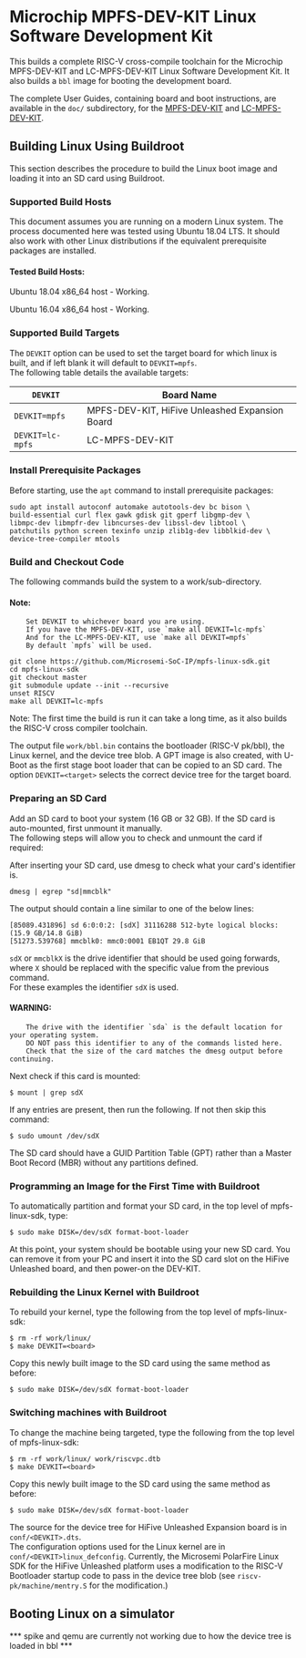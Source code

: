 # Microchip MPFS-DEV-KIT Linux Software Development Kit

This builds a complete RISC-V cross-compile toolchain for the Microchip 
MPFS-DEV-KIT and LC-MPFS-DEV-KIT Linux Software Development Kit. It also builds a `bbl` image for 
booting the development board.

The complete User Guides, containing board and boot instructions, are available in the `doc/` subdirectory, for the [MPFS-DEV-KIT](doc/MPFS-DEV-KIT_user_guide.md) and [LC-MPFS-DEV-KIT](doc/LC-MPFS-DEV-KIT_user_guide.md).

## Building Linux Using Buildroot
This section describes the procedure to build the Linux boot image and loading it into an SD card using
Buildroot.

### Supported Build Hosts
This document assumes you are running on a modern Linux system. The process documented here was tested using Ubuntu 18.04 LTS. It should also work with other Linux distributions if the equivalent prerequisite packages are installed.

#### Tested Build Hosts:

Ubuntu 18.04 x86_64 host - Working.

Ubuntu 16.04 x86_64 host - Working.

### Supported Build Targets
The `DEVKIT` option can be used to set the target board for which linux is built, and if left blank it will default to `DEVKIT=mpfs`.           
The following table details the available targets:

| `DEVKIT` | Board Name |
| --- | --- |
| `DEVKIT=mpfs` | MPFS-DEV-KIT, HiFive Unleashed Expansion Board |
| `DEVKIT=lc-mpfs` | LC-MPFS-DEV-KIT |


### Install Prerequisite Packages
Before starting, use the `apt` command to install prerequisite packages:
```
sudo apt install autoconf automake autotools-dev bc bison \
build-essential curl flex gawk gdisk git gperf libgmp-dev \
libmpc-dev libmpfr-dev libncurses-dev libssl-dev libtool \
patchutils python screen texinfo unzip zlib1g-dev libblkid-dev \
device-tree-compiler mtools
```
### Build and Checkout Code
The following commands build the system to a work/sub-directory.
#### Note:                
        Set DEVKIT to whichever board you are using.
        If you have the MPFS-DEV-KIT, use `make all DEVKIT=lc-mpfs`
        And for the LC-MPFS-DEV-KIT, use `make all DEVKIT=mpfs`
        By default `mpfs` will be used.

```
git clone https://github.com/Microsemi-SoC-IP/mpfs-linux-sdk.git
cd mpfs-linux-sdk
git checkout master
git submodule update --init --recursive
unset RISCV
make all DEVKIT=lc-mpfs
```
Note: The first time the build is run it can take a long time, as it also builds the RISC-V cross compiler toolchain. 

The output file `work/bbl.bin` contains the bootloader (RISC-V pk/bbl), the Linux kernel, and the device tree blob. A GPT image is also created, with U-Boot as the first stage boot loader that can be copied to an SD card. 
The option `DEVKIT=<target>` selects the correct device tree for the target board.   

### Preparing an SD Card 
Add an SD card to boot your system (16 GB or 32 GB). If the SD card is auto-mounted, first unmount it manually.               
The following steps will allow you to check and unmount the card if required:

After inserting your SD card, use dmesg to check what your card's identifier is.
```
dmesg | egrep "sd|mmcblk"
```
The output should contain a line similar to one of the below lines:
```
[85089.431896] sd 6:0:0:2: [sdX] 31116288 512-byte logical blocks: (15.9 GB/14.8 GiB)
[51273.539768] mmcblk0: mmc0:0001 EB1QT 29.8 GiB 
```
`sdX` or `mmcblkX` is the drive identifier that should be used going forwards, where `X` should be replaced with the specific value from the previous command.           
For these examples the identifier `sdX` is used. 

#### WARNING:              
        The drive with the identifier `sda` is the default location for your operating system.        
        DO NOT pass this identifier to any of the commands listed here.       
        Check that the size of the card matches the dmesg output before continuing.     

Next check if this card is mounted:
```
$ mount | grep sdX
```
If any entries are present, then run the following. If not then skip this command:
```
$ sudo umount /dev/sdX
```
The SD card should have a GUID Partition Table (GPT) rather than a Master Boot Record (MBR) without any partitions defined.

### Programming an Image for the First Time with Buildroot
To automatically partition and format your SD card, in the top level of mpfs-linux-sdk, type:
```
$ sudo make DISK=/dev/sdX format-boot-loader
```
At this point, your system should be bootable using your new SD card. You can remove it from your PC
and insert it into the SD card slot on the HiFive Unleashed board, and then power-on the DEV-KIT.

### Rebuilding the Linux Kernel with Buildroot
To rebuild your kernel, type the following from the top level of mpfs-linux-sdk:
```
$ rm -rf work/linux/
$ make DEVKIT=<board>
```
Copy this newly built image to the SD card using the same method as before:
```
$ sudo make DISK=/dev/sdX format-boot-loader
```
### Switching machines with Buildroot
To change the machine being targeted, type the following from the top level of mpfs-linux-sdk:
```
$ rm -rf work/linux/ work/riscvpc.dtb
$ make DEVKIT=<board>
```
Copy this newly built image to the SD card using the same method as before:
```
$ sudo make DISK=/dev/sdX format-boot-loader
```

The source for the device tree for HiFive Unleashed Expansion board is in `conf/<DEVKIT>.dts`.           
The configuration options used for the Linux kernel are in `conf/<DEVKIT>linux_defconfig`.
Currently, the Microsemi PolarFire Linux SDK for the HiFive Unleashed platform uses a modification to
the RISC-V Bootloader startup code to pass in the device tree blob (see `riscv-pk/machine/mentry.S` for
the modification.)

## Booting Linux on a simulator

*** spike and qemu are currently not working due to how the device tree is loaded in bbl ***
